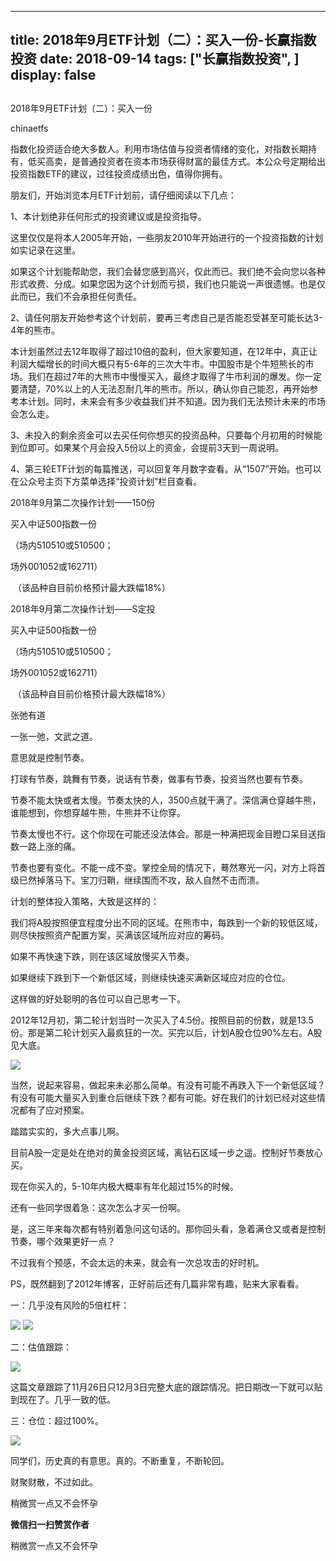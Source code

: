
---
title:  2018年9月ETF计划（二）：买入一份-长赢指数投资
date: 2018-09-14
tags: ["长赢指数投资", ]
display: false
---


## 



2018年9月ETF计划（二）：买入一份




chinaetfs




指数化投资适合绝大多数人。利用市场估值与投资者情绪的变化，对指数长期持有，低买高卖，是普通投资者在资本市场获得财富的最佳方式。本公众号定期给出投资指数ETF的建议，过往投资成绩出色，值得你拥有。




<mpvoice frameborder="0" class="res_iframe js_editor_audio audio_iframe place_audio_area" src="/cgi-bin/readtemplate?t=tmpl/audio_tmpl&amp;name=%E5%BE%80%E5%90%8E%E4%BD%99%E7%94%9F&amp;play_length=03:15" isaac2="1" low_size="374.87" source_size="374.9" high_size="1531.13" name="往后余生" play_length="195000" voice_encode_fileid="MzIwMTIzNDMwNF8yNjUzNDA4OTMx"></mpvoice>





朋友们，开始浏览本月ETF计划前，请仔细阅读以下几点：



1、本计划绝非任何形式的投资建议或是投资指导。



这里仅仅是将本人2005年开始，一些朋友2010年开始进行的一个投资指数的计划如实记录在这里。



如果这个计划能帮助您，我们会替您感到高兴，仅此而已。我们绝不会向您以各种形式收费、分成。如果您因为这个计划而亏损，我们也只能说一声很遗憾。也是仅此而已，我们不会承担任何责任。



2、请任何朋友开始参考这个计划前，要再三考虑自己是否能忍受甚至可能长达3-4年的熊市。



本计划虽然过去12年取得了超过10倍的盈利，但大家要知道，在12年中，真正让利润大幅增长的时间大概只有5-6年的三次大牛市。中国股市是个牛短熊长的市场。我们在超过7年的大熊市中慢慢买入，最终才取得了牛市利润的爆发。你一定要清楚，70%以上的人无法忍耐几年的熊市。所以，确认你自己能忍，再开始参考本计划。同时，未来会有多少收益我们并不知道。因为我们无法预计未来的市场会怎么走。



3、未投入的剩余资金可以去买任何你想买的投资品种。只要每个月初用的时候能到位即可。如果某个月会投入5份以上的资金，会提前3天到一周说明。



4、第三轮ETF计划的每篇推送，可以回复年月数字查看。从“1507”开始。也可以在公众号主页下方菜单选择“投资计划”栏目查看。







2018年9月第二次操作计划——150份







买入中证500指数一份

（场内510510或510500；

场外001052或162711）

&nbsp;（该品种自目前价格预计最大跌幅18%）









2018年9月第二次操作计划——S定投









买入中证500指数一份

（场内510510或510500；

场外001052或162711）

&nbsp;（该品种自目前价格预计最大跌幅18%）















张弛有道

一张一弛，文武之道。



意思就是控制节奏。



打球有节奏，跳舞有节奏，说话有节奏，做事有节奏，投资当然也要有节奏。



节奏不能太快或者太慢。节奏太快的人，3500点就干满了。深信满仓穿越牛熊，谁能想到，你想穿越牛熊，牛熊并不让你穿。



节奏太慢也不行。这个你现在可能还没法体会。那是一种满把现金目瞪口呆目送指数一路上涨的痛。



节奏也要有变化。不能一成不变。掌控全局的情况下，蓦然寒光一闪，对方上将首级已然掉落马下。宝刀归鞘，继续围而不攻，敌人自然不击而溃。





计划的整体投入策略，大致是这样的：



我们将A股按照便宜程度分出不同的区域。在熊市中，每跌到一个新的较低区域，则尽快按照资产配置方案，买满该区域所应对应的筹码。



如果不再快速下跌，则在该区域放慢买入节奏。



如果继续下跌到下一个新低区域，则继续快速买满新区域应对应的仓位。



这样做的好处聪明的各位可以自己思考一下。



2012年12月初，第二轮计划当时一次买入了4.5份。按照目前的份数，就是13.5份。那是第二轮计划买入最疯狂的一次。买完以后，计划A股仓位90%左右。A股见大底。



<img class="" data-copyright="0" data-ratio="0.6242690058479532" data-s="300,640" src="https://mmbiz.qpic.cn/mmbiz_png/SEPick5M9xjMwxeiaw3ufEvQUwzo0TibwRaBU2z2OOx3gFRomz8mARSsNduWMLuT2J1d4dEMLINGuUxQRCvCEV44g/640?wx_fmt=png" data-type="png" data-w="684" style=""/>



当然，说起来容易，做起来未必那么简单。有没有可能不再跌入下一个新低区域？有没有可能大量买入到重仓后继续下跌？都有可能。好在我们的计划已经对这些情况都有了应对预案。



踏踏实实的，多大点事儿啊。



目前A股一定是处在绝对的黄金投资区域，离钻石区域一步之遥。控制好节奏放心买。



现在你买入的，5-10年内极大概率有年化超过15%的时候。



还有一些同学很着急：这次怎么才买一份啊。



是，这三年来每次都有特别着急问这句话的。那你回头看，急着满仓又或者是控制节奏，哪个效果更好一点？



不过我有个预感，不会太远的未来，就会有一次总攻击的好时机。





PS，既然翻到了2012年博客，正好前后还有几篇非常有趣，贴来大家看看。



一：几乎没有风险的5倍杠杆：



<img class="" data-copyright="0" data-ratio="0.904424778761062" data-s="300,640" src="https://mmbiz.qpic.cn/mmbiz_png/SEPick5M9xjMwxeiaw3ufEvQUwzo0TibwRarykfTR0ibVr0Khzlne4ZgAYRu4JiaxfdmSI1ibSu0hFEwibW4UMBPHsicOQ/640?wx_fmt=png" data-type="png" data-w="565" style=""/>



<img class="" data-copyright="0" data-ratio="0.7478260869565218" data-s="300,640" src="https://mmbiz.qpic.cn/mmbiz_png/SEPick5M9xjMwxeiaw3ufEvQUwzo0TibwRakcKpZlicLCzVibSJ8Xzzy6AnwLwI1lvYiauLBmZKFBEo5FiaWcZCoiaAnwQ/640?wx_fmt=png" data-type="png" data-w="690" style=""/>



二：估值跟踪：



<img class="" data-copyright="0" data-ratio="0.5521739130434783" data-s="300,640" src="https://mmbiz.qpic.cn/mmbiz_png/SEPick5M9xjMwxeiaw3ufEvQUwzo0TibwRaL5JWMUGJTroPZ8qaue3wyjPmMbCnOxGAm5hhP4ZVYtsNHGzHJzBEFg/640?wx_fmt=png" data-type="png" data-w="690" style=""/>



这篇文章跟踪了11月26日只12月3日完整大底的跟踪情况。把日期改一下就可以贴到现在了。几乎一致的低。



三：仓位：超过100%。



<img class="" data-copyright="0" data-ratio="0.9491279069767442" data-s="300,640" src="https://mmbiz.qpic.cn/mmbiz_png/SEPick5M9xjMwxeiaw3ufEvQUwzo0TibwRa8HALvIomQEIoNbVPpMTlFjXoa9M3YicgcX7dUaibtY0Gom0tM61HJptQ/640?wx_fmt=png" data-type="png" data-w="688" style=""/>



同学们，历史真的有意思。真的。不断重复，不断轮回。



财聚财散，不过如此。







稍微赏一点又不会怀孕


**微信扫一扫赞赏作者**






稍微赏一点又不会怀孕








